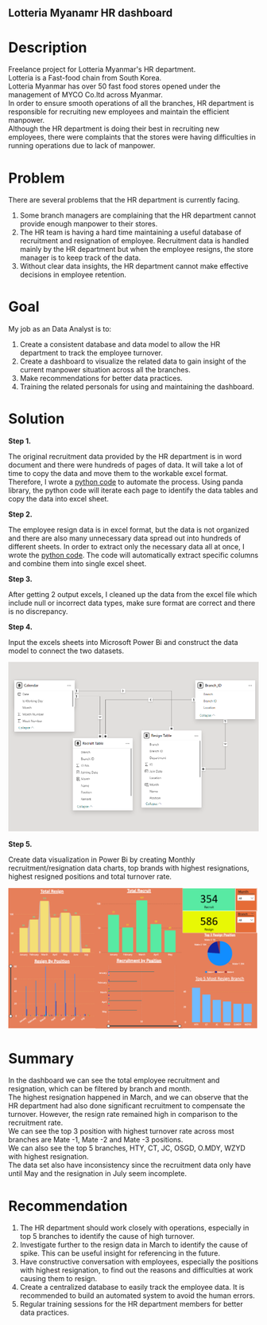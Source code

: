 ## Lotteria Myanamr HR dashboard

# Description
Freelance project for Lotteria Myanmar's HR department. </br>
Lotteria is a Fast-food chain from South Korea. </br>
Lotteria Myanmar has over 50 fast food stores opened under the management of MYCO Co.ltd across Myanmar. </br>
In order to ensure smooth operations of all the branches, HR department is responsible for recruiting new employees and maintain the efficient manpower.</br>
Although the HR department is doing their best in recruiting new employees, there were complaints that the stores were having difficulties in running operations due to lack of manpower.</br>

# Problem
There are several problems that the HR department is currently facing.
  1. Some branch managers are complaining that the HR department cannot provide enough manpower to their stores.
  2. The HR team is having a hard time maintaining a useful database of recruitment and resignation of employee. Recruitment data is handled mainly by the HR department but when the employee resigns, the store manager is to keep track of the data.
  3. Without clear data insights, the HR department cannot make effective decisions in employee retention.


# Goal
My job as an Data Analyst is to:
  1. Create a consistent database and data model to allow the HR department to track the employee turnover.
  2. Create a dashboard to visualize the related data to gain insight of the current manpower situation across all the branches.
  3. Make recommendations for better data practices.
  4. Training the related personals for using and maintaining the dashboard.

# Solution
**Step 1.**

The original recruitment data provided by the HR department is in word document and there were hundreds of pages of data. It will take a lot of time to copy the data and move them to the workable excel format.
Therefore, I wrote a [python code](Extract_data_from_doc.py) to automate the process. Using panda library, the python code will iterate each page to identify the data tables and copy the data into excel sheet.

**Step 2.**

The employee resign data is in excel format, but the data is not organized and there are also many unnecessary data spread out into hundreds of different sheets.
In order to extract only the necessary data all at once, I wrote the [python code](Excel_sheets_combine.py). The code will automatically extract specific columns and combine them into single excel sheet.

**Step 3.**

After getting 2 output excels, I cleaned up the data from the excel file which include null or incorrect data types, make sure format are correct and there is no discrepancy.

**Step 4.**

Input the excels sheets into Microsoft Power Bi and construct the data model to connect the two datasets.

![Sample Data Model](Data_model.png)




**Step 5.**

Create data visualization in Power Bi by creating Monthly recruitment/resignation data charts, top brands with highest resignations, highest resigned positions and total turnover rate. 


![HR Dashboard](Dashboard.png)

# Summary
In the dashboard we can see the total employee recruitment and resignation, which can be filtered by branch and month.</br>
The highest resignation happened in March, and we can observe that the HR department had also done significant recruitment to compensate the turnover. However, the resign rate remained high in comparison to the recruitment rate.</br>
We can see the top 3 position with highest turnover rate across most branches are Mate -1, Mate -2 and Mate -3 positions.</br>
We can also see the top 5 branches, HTY, CT, JC, OSGD, O.MDY, WZYD with highest resignation.</br>
The data set also have inconsistency since the recruitment data only have until May and the resignation in July seem incomplete.</br>

# Recommendation
1. The HR department should work closely with operations, especially in top 5 branches to identify the cause of high turnover.
2. Investigate further to the resign data in March to identify the cause of spike. This can be useful insight for referencing in the future.
3. Have constructive conversation with employees, especially the positions with highest resignation, to find out the reasons and difficulties at work causing them to resign.
4. Create a centralized database to easily track the employee data. It is recommended to build an automated system to avoid the human errors.
5. Regular training sessions for the HR department members for better data practices.


